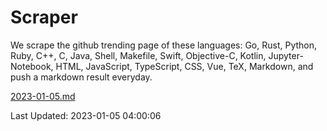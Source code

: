 # Scraper

We scrape the github trending page of these languages: Go, Rust, Python, Ruby, C++, C, Java, Shell, Makefile, Swift, Objective-C, Kotlin, Jupyter-Notebook, HTML, JavaScript, TypeScript, CSS, Vue, TeX, Markdown, and push a markdown result everyday.

[2023-01-05.md](https://github.com/yangwenmai/github-trending-backup/blob/master/2023-01-05.md)

Last Updated: 2023-01-05 04:00:06